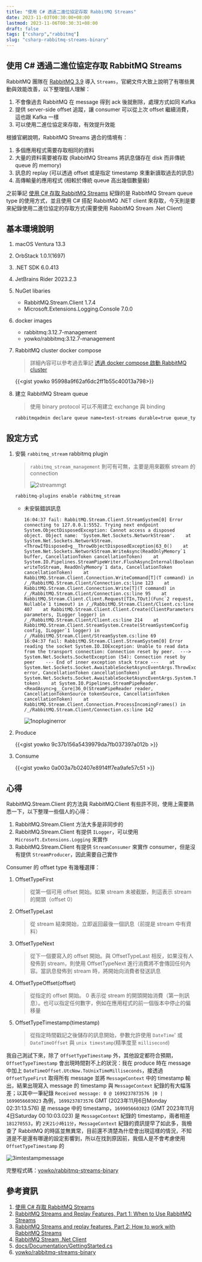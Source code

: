 ```yaml
---
title: "使用 C# 透過二進位協定存取 RabbitMQ Streams"
date: 2023-11-03T00:30:00+08:00
lastmod: 2023-11-06T00:30:31+08:00
draft: false
tags: ["csharp","rabbitmq"]
slug: "csharp-rabbitmq-streams-binary"
---
```


## 使用 C# 透過二進位協定存取 RabbitMQ Streams

RabbitMQ 團隊在 [RabbitMQ 3.9](https://www.rabbitmq.com/streams.html) 導入 `Streams`，官網文件大致上說明了有哪些異動與效能改善，以下整理個人理解：

1. 不會像過去 RabbitMQ 在 message 得到 ack 後就刪除，處理方式如同 Kafka
2. 提供 server-side offset 追蹤，讓 consumer 可以從上次 offset 繼續消費，這也跟 Kafka 一樣
3. 可以使用二進位協定來存取，有效提升效能

根據官網說明，RabbitMQ Streams 適合的情境有：

1. 多個應用程式需要存取相同的資料
2. 大量的資料需要被存取 (RabbitMQ Streams 將訊息儲存在 disk 而非傳統 queue 的 memory)
3. 訊息的 replay (可以透過 offset 或是指定 timestamp 來重新讀取過去的訊息)
4. 高傳輸量的應用程式 (相較於傳統 queue 高出幾個數量級)

之前筆記 [使用 C# 存取 RabbitMQ Streams](/csharp-rabbitmq-streams) 紀錄的是 RabbitMQ Stream queue type 的使用方式，並且使用 C# 搭配 RabbitMQ .NET client  來存取，今天則是要來紀錄使用二進位協定的存取方式(需要使用 RabbitMQ Stream .Net Client)

## 基本環境說明

1. macOS Ventura 13.3
2. OrbStack 1.0.1(1697)
3. .NET SDK 6.0.413
4. JetBrains Rider 2023.2.3
5. NuGet libaries

    - RabbitMQ.Stream.Client 1.7.4
    - Microsoft.Extensions.Logging.Console 7.0.0

6. docker images
   - rabbitmq:3.12.7-management
   - yowko/rabbitmq:3.12.7-management
7. RabbitMQ cluster docker compose

    > 詳細內容可以參考過去筆記 [透過 docker compose 啟動 RabbitMQ cluster](/docker-compose-rabbitmq-cluster/)

    {{<gist yowko 95998a9f62af6dc2ff1b55c40013a798>}}

8. 建立 RabbitMQ Stream queue

    > 使用 binary protocol 可以不用建立 exchange 與 binding

    ```bash
    rabbitmqadmin declare queue name=test-streams durable=true queue_type=stream -u admin -p pass.123
    ```

## 設定方式

1. 安裝 `rabbitmq_stream` rabbitmq plugin

    > `rabbitmq_stream_management` 則可有可無，主要是用來觀察 stream 的 connection
    >
    >![2streammgt](https://github.com/yowko/picsbed/assets/3851540/1e8e647f-0f66-4ec6-82ab-85229e60e7db)

    ```bash
    rabbitmq-plugins enable rabbitmq_stream
    ```

    - 未安裝錯誤訊息

        ```log
        16:04:37 fail: RabbitMQ.Stream.Client.StreamSystem[0] Error connecting to 127.0.0.1:5552. Trying next endpoint System.ObjectDisposedException: Cannot access a disposed object. Object name: 'System.Net.Sockets.NetworkStream'.    at System.Net.Sockets.NetworkStream.<ThrowIfDisposed>g__ThrowObjectDisposedException|63_0()    at System.Net.Sockets.NetworkStream.WriteAsync(ReadOnlyMemory`1 buffer, CancellationToken cancellationToken)    at System.IO.Pipelines.StreamPipeWriter.FlushAsyncInternal(Boolean writeToStream, ReadOnlyMemory`1 data, CancellationToken cancellationToken)    at RabbitMQ.Stream.Client.Connection.WriteCommand[T](T command) in /_/RabbitMQ.Stream.Client/Connection.cs:line 123    at RabbitMQ.Stream.Client.Connection.Write[T](T command) in /_/RabbitMQ.Stream.Client/Connection.cs:line 95    at RabbitMQ.Stream.Client.Client.Request[TIn,TOut](Func`2 request, Nullable`1 timeout) in /_/RabbitMQ.Stream.Client/Client.cs:line 407    at RabbitMQ.Stream.Client.Client.Create(ClientParameters parameters, ILogger logger) in /_/RabbitMQ.Stream.Client/Client.cs:line 214    at RabbitMQ.Stream.Client.StreamSystem.Create(StreamSystemConfig config, ILogger`1 logger) in /_/RabbitMQ.Stream.Client/StreamSystem.cs:line 69
        16:04:37 fail: RabbitMQ.Stream.Client.StreamSystem[0] Error reading the socket System.IO.IOException: Unable to read data from the transport connection: Connection reset by peer.  ---> System.Net.Sockets.SocketException (54): Connection reset by peer    --- End of inner exception stack trace ---    at System.Net.Sockets.Socket.AwaitableSocketAsyncEventArgs.ThrowException(SocketError error, CancellationToken cancellationToken)    at System.Net.Sockets.Socket.AwaitableSocketAsyncEventArgs.System.Threading.Tasks.Sources.IValueTaskSource<System.Int32>.GetResult(Int16 token)    at System.IO.Pipelines.StreamPipeReader.<ReadAsync>g__Core|36_0(StreamPipeReader reader, CancellationTokenSource tokenSource, CancellationToken cancellationToken)    at RabbitMQ.Stream.Client.Connection.ProcessIncomingFrames() in /_/RabbitMQ.Stream.Client/Connection.cs:line 142

        ```

        ![1nopluginerror](https://github.com/yowko/picsbed/assets/3851540/4ad34f4c-7a57-45e1-93c1-62e87f2ea484)

2. Produce

    {{<gist yowko 9c37b156a5439979da7fb037397a012b >}}

3. Consume

    {{<gist yowko 0a003a7b02407e8914ff7ea9afe57c51 >}}

## 心得

RabbitMQ.Stream.Client 的方法與 RabbitMQ.Client 有些許不同，使用上需要熟悉一下，以下整理一些個人的心得：

1. RabbitMQ.Stream.Client 方法大多是非同步的
2. RabbitMQ.Stream.Client 有提供 `ILogger`，可以使用 `Microsoft.Extensions.Logging` 來實作
3. RabbitMQ.Stream.Client 有提供 `StreamConsumer` 來實作 consumer，但是沒有提供 `StreamProducer`，因此需要自己實作

Consumer 的 offset type 有幾種選擇：

1. OffsetTypeFirst

    > 從第一個可用 offset 開始。如果 stream 未被截斷，則這表示 stream 的開頭（offset 0）

2. OffsetTypeLast

    > 從 stream 結束開始，立即返回最後一個訊息（前提是 stream 中有資料）

3. OffsetTypeNext

    > 從下一個要寫入的 offset 開始。與 OffsetTypeLast 相反，如果沒有人發佈到 stream，則使用 OffsetTypeNext 進行消費將不會傳回任何內容。當訊息發佈到 stream 時，將開始向消費者發送訊息

4. OffsetTypeOffset(offset)

    > 從指定的 offset 開始。 0 表示從 stream 的開頭開始消費（第一則訊息）。也可以指定任何數字，例如在應用程式的前一個版本中停止的偏移量

5. OffsetTypeTimestamp(timestamp)

    > 從指定時間戳記之後儲存的訊息開始，參數允許使用 `DateTime`' 或 `DateTimeOffset` 與 `unix timestamp`(精準度至 `millisecond`)

我自己測試下來，除了 `OffsetTypeTimestamp` 外，其他設定都符合預期，`OffsetTypeTimestamp` 會出現時間對不上的狀況：我在 produce 時在 message 中加上 `DateTimeOffset.UtcNow.ToUnixTimeMilliseconds`，接透過 `OffsetTypeFirst` 取得所有 message 並將 `MessageContext` 中的 timestamp 輸出，結果出現寫入 message 的 timestamp 與 `MessageContext` 紀錄的有大幅落差；以其中一筆紀錄 `Received message: 0 @ 1699237873576 |0 | 1699056603023` 為例，`1699237873576` GMT (2023年11月6日Monday 02:31:13.576) 是 message 中的 timestamp，`1699056603023` (GMT 2023年11月4日Saturday 00:10:03.023) 是 `MessageContext` 紀錄的 timestamp，兩者相差 `181270553`，約 `2天21小時11分`，`MessageContext` 紀錄的資訊提早了如此多，我檢查了 RabbitMQ 的時區並無異常，目前還不清楚為什麼會出現這樣的情況，不知道是不是還有哪邊的設定影響到，所以在找到原因前，我個人是不會考慮使用 `OffsetTypeTimestamp` 的

![3imtestampmessage](https://github.com/yowko/picsbed/assets/3851540/1bae6924-fbbe-4569-9beb-f0ddfe903c91)

完整程式碼：[yowko/rabbitmq-streams-binary](https://github.com/yowko/rabbitmq-streams-binary)

## 參考資訊

1. [使用 C# 存取 RabbitMQ Streams](/csharp-rabbitmq-streams)
2. [RabbitMQ Streams and Replay Features, Part 1: When to Use RabbitMQ Streams](https://www.cloudamqp.com/blog/rabbitmq-streams-and-replay-features-part-1-when-to-use-rabbitmq-streams.html)
3. [RabbitMQ Streams and replay features, Part 2: How to work with RabbitMQ Streams](https://www.cloudamqp.com/blog/rabbitmq-streams-and-replay-features-part-2-how-to-work-with-rabbitmq-streams.html)
4. [RabbitMQ Stream .Net Client](https://rabbitmq.github.io/rabbitmq-stream-dotnet-client/stable/htmlsingle/index.html)
5. [docs/Documentation/GettingStarted.cs](https://github.com/rabbitmq/rabbitmq-stream-dotnet-client/blob/main/docs/Documentation/GettingStarted.cs)
6. [yowko/rabbitmq-streams-binary](https://github.com/yowko/rabbitmq-streams-binary)
